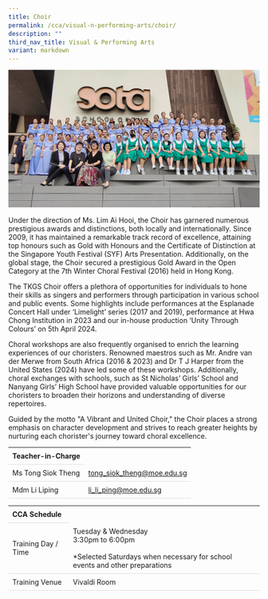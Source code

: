 ```yaml
---
title: Choir
permalink: /cca/visual-n-performing-arts/choir/
description: ""
third_nav_title: Visual & Performing Arts
variant: markdown
---
```

<style>
table {
  border-collapse: collapse;
  width: 100%;
}

th, td {
  padding: 8px;
  text-align: left;
  border-bottom: 1px solid #ddd;
}

tr:hover {background-color: #F5F5DC;}
</style>

<img src="/images/CCA/Choir/tkgschoir.gif">

<p>Under the direction of Ms. Lim Ai Hooi, the Choir has garnered numerous prestigious awards and distinctions, both locally and internationally.  Since 2009, it has maintained a remarkable track record of excellence, attaining top honours such as Gold with Honours and the Certificate of Distinction at the Singapore Youth Festival (SYF) Arts Presentation. Additionally, on the global stage, the Choir secured a prestigious Gold Award in the Open Category at the 7th Winter Choral Festival (2016) held in Hong Kong. 

The TKGS Choir offers a plethora of opportunities for individuals to hone their skills as singers and performers through participation in various school and public events. Some highlights include performances at the Esplanade Concert Hall under ‘Limelight’ series (2017 and 2019), performance at Hwa Chong Institution in 2023 and our in-house production ‘Unity Through Colours’ on 5th April 2024. 

Choral workshops are also frequently organised to enrich the learning experiences of our choristers. Renowned maestros such as Mr. Andre van der Merwe from South Africa (2016 &amp; 2023) and Dr T J Harper from the United States (2024) have led some of these workshops. Additionally, choral exchanges with schools, such as St Nicholas’ Girls’ School and Nanyang Girls’ High School have provided valuable opportunities for our choristers to broaden their horizons and understanding of diverse repertoires. 

Guided by the motto "A Vibrant and United Choir," the Choir places a strong emphasis on character development and strives to reach greater heights by nurturing each chorister's journey toward choral excellence. </p>
<table>
	<tbody>
		<tr>
			<th colspan="1">Teacher-in-Charge</th>
		</tr>
		<tr>
			<td rowspan="1">Ms Tong Siok Theng </td>
			<td><a target="" href="mailto:tong_siok_theng@moe.edu.sg">tong_siok_theng@moe.edu.sg</a></td>
		</tr>
		<tr>
			<td rowspan="1">Mdm Li Liping</td>
			<td><a target="" href="mailto:li_li_ping@moe.edu.sg">li_li_ping@moe.edu.sg</a></td>
	</tr></tbody>
</table>
<table>
	<tbody>
		<tr>
			<th colspan="1">CCA Schedule</th>
</tr>
		<tr>
	<td rowspan="1"> Training Day / Time</td>
<td>Tuesday &amp; Wednesday<br> 
	3:30pm to 6:00pm<br>
		<br>
	*Selected Saturdays when necessary for school events and other preparations
			</td>
		</tr>
		<tr>
			<td rowspan="1">Training Venue</td>
			<td rowspan="1">Vivaldi Room</td>
		</tr>
	</tbody>
</table>